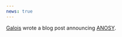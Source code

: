 ```yaml
---
news: true
---
```


[Galois](https://galois.com/) wrote a blog post announcing [ANOSY](https://galois.com/blog/2022/04/anosy-approximated-knowledge-synthesis-with-refinement-types-for-declassification/).
